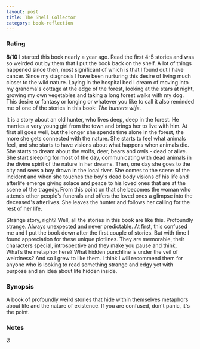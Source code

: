 ```yaml
---
layout: post
title: The Shell Collector
category: book-reflection
---
```


### Rating
**8/10** I started this book nearly a year ago. Read the first 4-5 stories and was so weirded out by them that I put the book back on the shelf. A lot of things happened since then, most significant of which is that I found out I have cancer. Since my diagnosis I have been nurturing this desire of living much closer to the wild nature. Laying in the hospital bed I dream of moving into my grandma's cottage at the edge of the forest, looking at the stars at night, growing my own vegetables and taking a long forest walks with my dog. This desire or fantasy or longing or whatever you like to call it also reminded me of one of the stories in this book: *The hunters wife*.  

It is a story about an old hunter, who lives deep, deep in the forest. He marries a very young girl from the town and brings her to live with him. At first all goes well, but the longer she spends time alone in the forest, the more she gets connected with the nature. She starts to feel what animals feel, and she starts to have visions about what happens when animals die. She starts to dream about the wolfs, deer, bears and owls - dead or alive. She start sleeping for most of the day, communicating with dead animals in the divine spirit of the nature in her dreams. Then, one day she goes to the city and sees a boy drown in the local river. She comes to the scene of the incident and when she touches the boy's dead body visions of his life and afterlife emerge giving solace and peace to his loved ones that are at the scene of the tragedy. From this point on that she becomes the woman who attends other people's funerals and offers the loved ones a glimpse into the deceased's afterlives. She leaves the hunter and follows her calling for the rest of her life.  

Strange story, right? Well, all the stories in this book are like this. Profoundly strange. Always unexpected and never predictable. At first, this confused me and I put the book down after the first couple of stories. But with time I found appreciation for these unique plotlines. They are memorable, their characters special, introspective and they make you pause and think,  What’s the metaphor here? What hidden punchline is under the veil of weirdness? And so I grew to like them. I think I will recommend them for anyone who is looking to read something strange and edgy yet with purpose and an idea about life hidden inside.

### Synopsis
A book of profoundly weird stories that hide within themselves metaphors about life and the nature of existence. If you are confused, don't panic, it's the point. 

### Notes
Ø